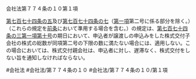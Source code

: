 会社法第７７４条の１０第１項

[第七百七十四条の五](会社法＿＿＿＿第７７４条の５)及び[第七百七十四条の七](会社法＿＿＿＿第７７４条の７)（[第一項](会社法＿＿＿＿第７７４条の１０第１項)第二号に係る部分を除く。）（これらの規定を[前条](会社法＿＿＿＿第７７４条の９第１項)において準用する場合を含む。）の規定は、[第七百七十四条の三第一項第十号](会社法＿＿＿＿第７７４条の３第１項第１０号)の期日において、申込者が譲渡しの申込みをした株式交付子会社の株式の総数が同項第二号の下限の数に満たない場合には、適用しない。この場合においては、株式交付親会社は、申込者に対し、遅滞なく、株式交付をしない旨を通知しなければならない。

#会社法
#会社法/第７７４条の１０
#会社法/第７７４条の１０/第１項
